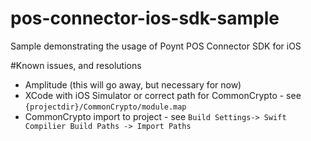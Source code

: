 # pos-connector-ios-sdk-sample
Sample demonstrating the usage of Poynt POS Connector SDK for iOS


#Known issues, and resolutions 

* Amplitude (this will go away, but necessary for now)
* XCode with iOS Simulator or correct path for CommonCrypto - see `{projectdir}/CommonCrypto/module.map`
* CommonCrypto import to project - see `Build Settings-> Swift Compilier Build Paths -> Import Paths`